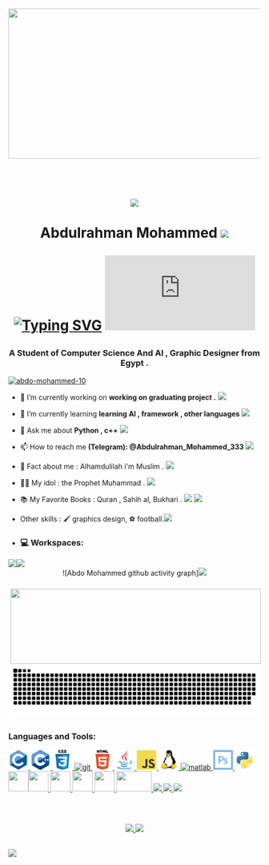 <h1 align="center">
  <img src="https://www.bismillahcalligraphy.com/wp-content/uploads/2020/10/Why-Does-Muslim-Use-Calligraphic-Art-To-Represent-Islam-1.jpg" height="300" width="700" />
  <a href="https://raw.githubusercontent.com/Abdo-Mohammed-10/Abdo-Mohammed-10/main/Mevlan%20Kurtishi%20Allahu%20Akbar%20%D8%A7%D9%84%D9%84%D9%87%20%D8%A3%D9%83%D8%A8%D8%B1.mp3"><img src=""/></a>
<p align="centre">  <img src="https://media.giphy.com/media/v1.Y2lkPTc5MGI3NjExbW1ua3k3OHpyOXdjOWE3azEwZWp5a3JmcmEycW9xMTk2NTNxY2pjMCZlcD12MV9pbnRlcm5hbF9naWZfYnlfaWQmY3Q9Zw/AY1jxx2Jbu64FgZWPu/giphy.gif" width="1000" />
 
</p>
  Abdulrahman Mohammed  <img src="https://upload.wikimedia.org/wikipedia/commons/thumb/e/e4/Twitter_Verified_Badge.svg/768px-Twitter_Verified_Badge.svg.png" height="22". 
                          </h1> 
                   <p align="centre">      <a href="https://git.io/typing-svg"><img src="https://readme-typing-svg.demolab.com?font=Fira+Code&duration=1500&pause=500&width=435&lines=    Abdulrahman+Mohammed;       Computer+Science;Artificial+Intelligence+Engineering" alt="Typing SVG" /></a></a>
    <param name="movie" value="https://www.flaticon.com/free-animated-icon/social-media_6172532?related_id=6172532"></param>
    <embed src="https://www.flaticon.com/free-animated-icon/social-media_6172532?related_id=6172532" ></embed>

<h3 align="center">A Student of Computer Science And AI , Graphic Designer from Egypt .</h3>
<p align="left">  
 <a href="https://github.com/ryo-ma/github-profile-trophy"><img src="https://github-profile-trophy.vercel.app/?username=Abdo-Mohammed-10&theme=darkhub" alt="abdo-mohammed-10" /></a> </p>

- 🔭 I’m currently working on **working on graduating project .**        <img src= "https://media.giphy.com/media/Y4267ziibOdX3ZHLWC/giphy.gif" height="50" />

- 🌱 I’m currently learning **learning AI , framework , other languages**    <img src= "https://media.giphy.com/media/LwBuVHh34nnCPWRSzB/giphy.gif" height="20" />

- 💬 Ask me about **Python , c++**  <img src= "https://media.giphy.com/media/WFZvB7VIXBgiz3oDXE/giphy.gif" height="20" />

- 📫 How to reach me **(Telegram): @Abdulrahman_Mohammed_333**   <img src= "https://media.giphy.com/media/ZcdZ7ldgeIhfesqA6E/giphy.gif" height="20" />

- 🌛 Fact about me : Alhamdulilah i'm Muslim . <img src= "https://media.giphy.com/media/fMy1A7xvX08tEOfGpt/giphy.gif" height="20" />

- 👨‍🏫 My idol : the Prophet Muhammad . <img src= "https://3.bp.blogspot.com/-hDNn9d_IRDo/Woi4X55YczI/AAAAAAAAE6o/0zpzqFvJUewQUVCoHdf9nrphHSB-ESyOwCLcBGAs/s1600/PicsArt_02-17-11.18.29.png" height="40" />
- 📚 My Favorite Books : Quran , Sahih al, Bukhari . <img src= "https://www.mta.sa/wp-content/uploads/2018/10/unnamed.png" height="40" />       <img src= "https://i.pinimg.com/originals/78/e0/28/78e028f10cc8079afea7f34071fce793.png" height="42" />
- Other skills : 🖌️ graphics design, ⚽️ football.<img src= "https://media.giphy.com/media/3oKIPzW69L9fkD2DhC/giphy.gif" height="40" />
- <h3 align="left"> 💻 Workspaces:</h3>
<img align="left" src="https://img.shields.io/badge/Ubuntu%2018.04-E95420?logo=ubuntu&logoColor=white&style=flat" /><img align="left" src="https://img.shields.io/badge/Windows%2010-0078D6?logo=windows&logoColor=white&style=flat" />
<div align="center">
  <br>
![Abdo Mohammed github activity graph]<img src="https://github-readme-activity-graph.vercel.app/graph?username=Abdo-Mohammed-10&bg_color=0d1117&color=ffffff&line=00b3ff&point=f9fafa&area=true&hide_border=true" />
</div>

<h3 align="centre">
<img align="right" height="150" src="https://media.giphy.com/media/xT1XGVp95GDPgFYmUE/giphy.gif" width="500"  /> </h3>
<br clear="both">
<picture>
  <source media="(prefers-color-scheme: dark)" srcset="https://raw.githubusercontent.com/platane/platane/output/github-contribution-grid-snake-dark.svg">
  <source media="(prefers-color-scheme: light)" srcset="https://raw.githubusercontent.com/platane/platane/output/github-contribution-grid-snake.svg">
  <img alt="github contribution grid snake animation" src="https://raw.githubusercontent.com/platane/platane/output/github-contribution-grid-snake.svg">
</picture>
<h3 align="left">Languages and Tools:</h3>
<p align="left"> <a href="https://www.cprogramming.com/" target="_blank" rel="noreferrer"> <img src="https://raw.githubusercontent.com/devicons/devicon/master/icons/c/c-original.svg" alt="c" width="40" height="40"/> </a> <a href="https://www.w3schools.com/cpp/" target="_blank" rel="noreferrer"> <img src="https://raw.githubusercontent.com/devicons/devicon/master/icons/cplusplus/cplusplus-original.svg" alt="cplusplus" width="40" height="40"/> </a> <a href="https://www.w3schools.com/css/" target="_blank" rel="noreferrer"> <img src="https://raw.githubusercontent.com/devicons/devicon/master/icons/css3/css3-original-wordmark.svg" alt="css3" width="40" height="40"/> </a>  <a href="https://git-scm.com/" target="_blank" rel="noreferrer"> <img src="https://www.vectorlogo.zone/logos/git-scm/git-scm-icon.svg" alt="git" width="40" height="40"/> </a> <a href="https://www.w3.org/html/" target="_blank" rel="noreferrer"> <img src="https://raw.githubusercontent.com/devicons/devicon/master/icons/html5/html5-original-wordmark.svg" alt="html5" width="40" height="40"/> </a> <a href="https://www.java.com" target="_blank" rel="noreferrer"> <img src="https://raw.githubusercontent.com/devicons/devicon/master/icons/java/java-original.svg" alt="java" width="40" height="40"/> </a> <a href="https://developer.mozilla.org/en-US/docs/Web/JavaScript" target="_blank" rel="noreferrer"> <img src="https://raw.githubusercontent.com/devicons/devicon/master/icons/javascript/javascript-original.svg" alt="javascript" width="40" height="40"/> </a> <a href="https://www.linux.org/" target="_blank" rel="noreferrer"> <img src="https://raw.githubusercontent.com/devicons/devicon/master/icons/linux/linux-original.svg" alt="linux" width="40" height="40"/> </a> <a href="https://www.mathworks.com/" target="_blank" rel="noreferrer"> <img src="https://upload.wikimedia.org/wikipedia/commons/2/21/Matlab_Logo.png" alt="matlab" width="40" height="40"/> </a> <a href="https://www.photoshop.com/en" target="_blank" rel="noreferrer"> <img src="https://raw.githubusercontent.com/devicons/devicon/master/icons/photoshop/photoshop-line.svg" alt="photoshop" width="40" height="40"/> </a> <a href="https://www.python.org" target="_blank" rel="noreferrer"> <img src="https://raw.githubusercontent.com/devicons/devicon/master/icons/python/python-original.svg" alt="python" width="40" height="40"/><img src="https://s3.amazonaws.com/freebiesupply/large/2x/adobe-logo-transparent.png"  width="40" height="40"/><img src="https://user-images.githubusercontent.com/674621/71187801-14e60a80-2280-11ea-94c9-e56576f76baf.png"  width="40" height="40"/> <img src="https://nektony.com/wp-content/uploads/2018/05/where-is-anaconda-located.png"  width="40" height="40"/> <img src="https://cedric.cnam.fr/vertigo/Cours/ml2/_static/jupyter_logo.png"  width="40" height="40"/> <img src="https://axoft.ua/wp-content/uploads/2018/09/PyCharm_Logo-300x300.png"  width="40" height="40"/> <img src="https://logos-world.net/wp-content/uploads/2020/11/GitHub-Logo.png" width="70" height="40 /> </a> </p>

<p align="center">
  <a href="https://github.com/wervlad">
    <img src="http://github-profile-summary-cards.vercel.app/api/cards/profile-details?username=Abdo-Mohammed-10&theme=transparent" />
  </a>
  <a href="https://github.com/wervlad">
    <img src="https://github-readme-streak-stats.herokuapp.com/?user=Abdo-Mohammed-10&hide_border=true&card_width=338&theme=transparent" />
  </a>
  <a href="https://github.com/wervlad">
    <img src="http://github-profile-summary-cards.vercel.app/api/cards/stats?username=Abdo-Mohammed-10&theme=transparent" />
  </a>
  <a href="https://github.com/wervlad">
  </p>
    <br>
 <br>
 <p align="center">
  <img height="150" src="https://github-readme-stats.vercel.app/api/top-langs/?username=Abdo-Mohammed-10&layout=compact&hide=html&theme=dracula"/>
 
  
  <img height="150" src="https://github-readme-stats.vercel.app/api?username=Abdo-Mohammed-10&count_private=true&show_icons=true&theme=dracula&include_all_commits=true"/>
  </P><br>
  
<img src="https://raw.githubusercontent.com/BEPb/BEPb/main/src/header_.png" />

